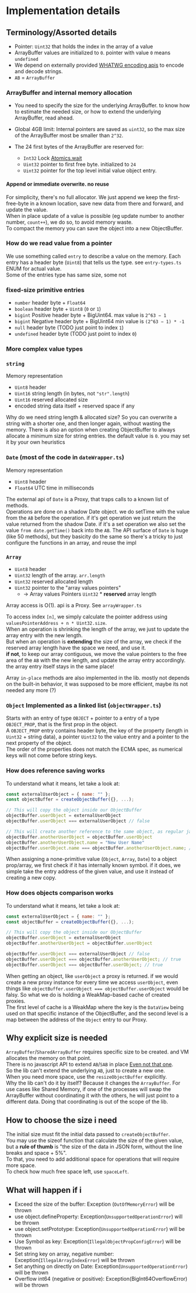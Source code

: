 # Implementation details

## Terminology/Assorted details

* Pointer: `Uint32` that holds the index in the array of a value
* ArrayBuffer values are initialized to `0`. pointer with value `0` means `undefined`
* We depend on externally provided [WHATWG encoding apis](https://developer.mozilla.org/en-US/docs/Web/API/Encoding_API) to encode and decode strings.
* `AB` = `ArrayBuffer`

### ArrayBuffer and internal memory allocation

* You need to specify the size for the underlying ArrayBuffer. to know how to estimate the needed size, or how to extend the underlying ArrayBuffer, read ahead.

* Global 4GB limit: Internal pointers are saved as `uint32`, so the max size of the ArrayBuffer most be smaller than `2^32`.

* The 24 first bytes of the ArrayBuffer are reserved for:
  * `Int32` Lock [Atomics.wait](https://developer.mozilla.org/en-US/docs/Web/JavaScript/Reference/Global_Objects/Atomics/wait)
  * `Uint32` pointer to first free byte. initialized to `24`
  * `Uint32` pointer for the top level initial value object entry.

#### Append or immediate overwrite. no reuse

For simplicity, there's no full allocator.
We just append we keep the first-free-byte in a known location, save new data from there and forward, and update the value.  
When in place update of a value is possible (eg update number to another number, `count++`), we do so, to avoid memory waste.  
To compact the memory you can save the object into a new ObjectBuffer.

### How do we read value from a pointer

We use something called `entry` to describe a value on the memory.
Each entry has a header byte (`Uint8`) that tells us the type. see `entry-types.ts` ENUM for actual value.  
Some of the entries type has same size, some not

### fixed-size primitive entries

* `number` header byte + `Float64`
* `boolean` header byte + `Uint8` (`0` or `1`)
* `bigint` Positive header byte + BigUint64. max value is `2^63 − 1`
* `bigint` Negative header byte + BigUint64 min value is `(2^63 − 1) * -1`
* `null` header byte (TODO just point to index `1`)
* `undefined` header byte (TODO just point to index `0`)

### More complex value types

### `string`

Memory representation

* `Uint8` header
* `Uint16` string length (in bytes, not `"str".length`)
* `Uint16` reserved allocated size
* encoded string data itself + reserved space if any

Why do we need string length & allocated size?
So you can overwrite a string with a shorter one, and then longer again, without wasting the memory.
There is also an option when creating ObjectBuffer to always allocate a minimum size for string entries. the default value is `0`.  you may set it by your own heuristics

### `Date` (most of the code in `dateWrapper.ts`)

Memory representation

* `Uint8` header
* `Float64` UTC time in milliseconds

The external api of `Date` is a Proxy, that traps calls to a known list of methods.  
Operations are done on a shadow Date object. we do setTime with the value from the `AB` before the operation. if it's get operation we just return the value returned from the shadow Date.
if it's a set operation we also set the value `from date.getTime()` back into the `AB`.
The API surface of `Date` is huge (like 50 methods), but they basicity do the same so there's a tricky to just configure the functions in an array, and reuse the impl

### `Array`

* `Uint8` header
* `Uint32` length of the array. `arr.length`
* `Uint32` reserved allocated length
* `Uint32` pointer to the "array values pointers"
  * -> Array values Pointers `Uint32` * **reserved** array length

Array access is O(1). api is a Proxy. See `arrayWrapper.ts`

To access index `[n]`, we simply calculate the pointer address using `valuesPointerAddress + n * Uint32.size`.  
When an operation is shrinking the length of the array, we just to update the array entry with the new length.  
But when an operation is **extending** the size of the array,
we check if the reserved array length have the space we need, and use it.  
**if not**, to keep our array contiguous, we move the value pointers to the free area of the `AB` with the new length, and update the array entry accordingly. the array entry itself stays in the same place!

Array `in-place` methods are also implemented in the lib. mostly not depends on the built-in behavior, it was supposed to be more efficient, maybe its not needed any more (?)

### `Object` Implemented as a linked list (`objectWrapper.ts`)

Starts with an entry of type `OBJECT` + pointer to a entry of a type `OBJECT_PROP`, that is the first prop in the object.  
A `OBJECT_PROP` entry contains header byte, the key of the property (length in `Uint32` + string data), a pointer `Uint32` to the value entry and a pointer to the next property of the object.  
The order of the properties does not match the ECMA spec, as numerical keys will not come before string keys.

### How does reference saving works

To understand what it means, let take a look at:

```javascript
const externalUserObject = { name: "" };
const objectBuffer = createObjectBuffer({}, ...);

// This will copy the object inside our ObjectBuffer
objectBuffer.userObject = externalUserObject
objectBuffer.userObject === externalUserObject // false

// This will create another reference to the same object, as regular javascript
objectBuffer.anotherUserObject = objectBuffer.userObject
objectBuffer.anotherUserObject.name = "New User Name"
objectBuffer.userObject.name === objectBuffer.anotherUserObject.name; // true
```

When assigning a none-primitive value (`Object`, `Array`, `Date`) to a object prop/array, we first check if it has internally known symbol.
if it does, we simple take the entry address of the given value, and use it instead of creating a new copy.

### How does objects comparison works

To understand what it means, let take a look at:

```js
const externalUserObject = { name: "" };
const objectBuffer = createObjectBuffer({}, ...);

// This will copy the object inside our ObjectBuffer
objectBuffer.userObject = externalUserObject
objectBuffer.anotherUserObject = objectBuffer.userObject

objectBuffer.userObject === externalUserObject // false
objectBuffer.userObject === objectBuffer.anotherUserObject; // true
objectBuffer.userObject === objectBuffer.userObject; // true
```

When getting an object, like `userObject` a proxy is returned. if we would create a new proxy instance for every time we access `userObject`,
even things like `objectBuffer.userObject === objectBuffer.userObject` would be falsy.
So what we do is holding a WeakMap-based cache of created proxies.  
The first level of cache is a WeakMap where the key is the `DataView` being used on that specific instance of the ObjectBuffer, and the second level is a map between the address of the `Object` entry to our Proxy.

## Why explicit size is needed

`ArrayBuffer`/`SharedArrayBuffer` requires specific size to be created. and VM allocates the memory on that point.  
There is no javascript API to extend `AB`/`SAB` in place [Even not that one](https://developer.mozilla.org/en-US/docs/Web/JavaScript/Reference/Global_Objects/ArrayBuffer/transfer).  
So the lib can't extend the underlying `AB`, just to create a new one.  
When you need more space, use the `resizeObjectBuffer` explicitly.  
Why the lib can't do it by itself? Because it changes the `ArrayBuffer`.
For use cases like Shared Memory, if one of the processes will swap the ArrayBuffer without coordinating it with the others, he will just point to a different data.
Doing that coordinating is out of the scope of the lib.

## How to choose the size i need

The initial size must fit the initial data passed to `createObjectBuffer`.  
You may use the sizeof function that calculate the size of the given value, but a **rule of thumb** is "the size of the data in JSON form, without the line breaks and space + 5%".  
To that, you need to add additional space for operations that will require more space.  
To check how much free space left, use `spaceLeft`.

## What will happen if i

* Exceed the size of the buffer: Exception (`OutOfMemoryError`) will be thrown
* use object.defineProperty: Exception(`UnsupportedOperationError`) will be thrown
* use object.setPrototype: Exception(`UnsupportedOperationError`) will be thrown
* Use Symbol as key: Exception(`IllegalObjectPropConfigError`) will be thrown
* Set string key on array, negative number: Exception(`IllegalArrayIndexError`) will be thrown
* Set anything on directly on Date: Exception(`UnsupportedOperationError`) will be thrown
* Overflow int64 (negative or positive): Exception(BigInt64OverflowError) will be thrown
